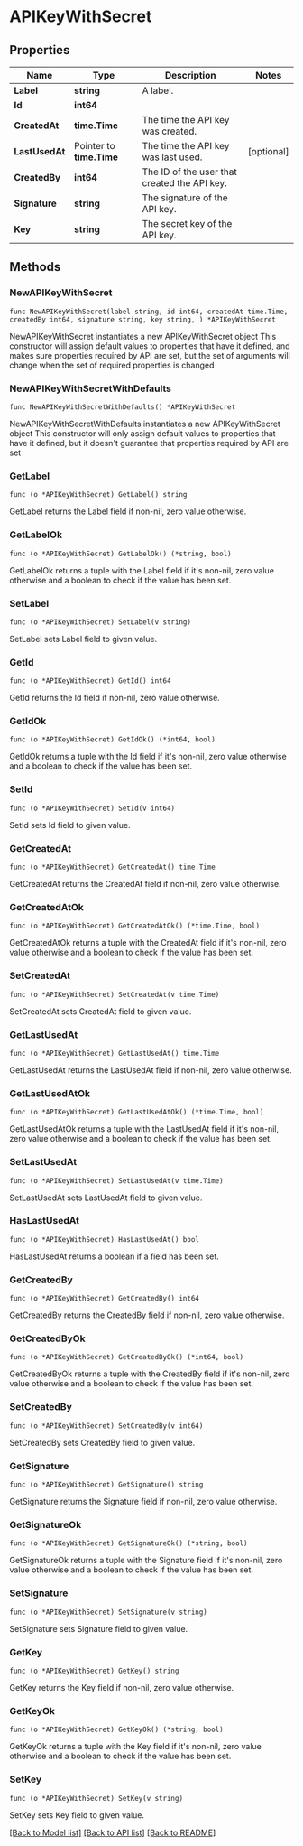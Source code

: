 # APIKeyWithSecret

## Properties

Name | Type | Description | Notes
------------ | ------------- | ------------- | -------------
**Label** | **string** | A label. | 
**Id** | **int64** |  | 
**CreatedAt** | **time.Time** | The time the API key was created. | 
**LastUsedAt** | Pointer to **time.Time** | The time the API key was last used. | [optional] 
**CreatedBy** | **int64** | The ID of the user that created the API key. | 
**Signature** | **string** | The signature of the API key. | 
**Key** | **string** | The secret key of the API key. | 

## Methods

### NewAPIKeyWithSecret

`func NewAPIKeyWithSecret(label string, id int64, createdAt time.Time, createdBy int64, signature string, key string, ) *APIKeyWithSecret`

NewAPIKeyWithSecret instantiates a new APIKeyWithSecret object
This constructor will assign default values to properties that have it defined,
and makes sure properties required by API are set, but the set of arguments
will change when the set of required properties is changed

### NewAPIKeyWithSecretWithDefaults

`func NewAPIKeyWithSecretWithDefaults() *APIKeyWithSecret`

NewAPIKeyWithSecretWithDefaults instantiates a new APIKeyWithSecret object
This constructor will only assign default values to properties that have it defined,
but it doesn't guarantee that properties required by API are set

### GetLabel

`func (o *APIKeyWithSecret) GetLabel() string`

GetLabel returns the Label field if non-nil, zero value otherwise.

### GetLabelOk

`func (o *APIKeyWithSecret) GetLabelOk() (*string, bool)`

GetLabelOk returns a tuple with the Label field if it's non-nil, zero value otherwise
and a boolean to check if the value has been set.

### SetLabel

`func (o *APIKeyWithSecret) SetLabel(v string)`

SetLabel sets Label field to given value.


### GetId

`func (o *APIKeyWithSecret) GetId() int64`

GetId returns the Id field if non-nil, zero value otherwise.

### GetIdOk

`func (o *APIKeyWithSecret) GetIdOk() (*int64, bool)`

GetIdOk returns a tuple with the Id field if it's non-nil, zero value otherwise
and a boolean to check if the value has been set.

### SetId

`func (o *APIKeyWithSecret) SetId(v int64)`

SetId sets Id field to given value.


### GetCreatedAt

`func (o *APIKeyWithSecret) GetCreatedAt() time.Time`

GetCreatedAt returns the CreatedAt field if non-nil, zero value otherwise.

### GetCreatedAtOk

`func (o *APIKeyWithSecret) GetCreatedAtOk() (*time.Time, bool)`

GetCreatedAtOk returns a tuple with the CreatedAt field if it's non-nil, zero value otherwise
and a boolean to check if the value has been set.

### SetCreatedAt

`func (o *APIKeyWithSecret) SetCreatedAt(v time.Time)`

SetCreatedAt sets CreatedAt field to given value.


### GetLastUsedAt

`func (o *APIKeyWithSecret) GetLastUsedAt() time.Time`

GetLastUsedAt returns the LastUsedAt field if non-nil, zero value otherwise.

### GetLastUsedAtOk

`func (o *APIKeyWithSecret) GetLastUsedAtOk() (*time.Time, bool)`

GetLastUsedAtOk returns a tuple with the LastUsedAt field if it's non-nil, zero value otherwise
and a boolean to check if the value has been set.

### SetLastUsedAt

`func (o *APIKeyWithSecret) SetLastUsedAt(v time.Time)`

SetLastUsedAt sets LastUsedAt field to given value.

### HasLastUsedAt

`func (o *APIKeyWithSecret) HasLastUsedAt() bool`

HasLastUsedAt returns a boolean if a field has been set.

### GetCreatedBy

`func (o *APIKeyWithSecret) GetCreatedBy() int64`

GetCreatedBy returns the CreatedBy field if non-nil, zero value otherwise.

### GetCreatedByOk

`func (o *APIKeyWithSecret) GetCreatedByOk() (*int64, bool)`

GetCreatedByOk returns a tuple with the CreatedBy field if it's non-nil, zero value otherwise
and a boolean to check if the value has been set.

### SetCreatedBy

`func (o *APIKeyWithSecret) SetCreatedBy(v int64)`

SetCreatedBy sets CreatedBy field to given value.


### GetSignature

`func (o *APIKeyWithSecret) GetSignature() string`

GetSignature returns the Signature field if non-nil, zero value otherwise.

### GetSignatureOk

`func (o *APIKeyWithSecret) GetSignatureOk() (*string, bool)`

GetSignatureOk returns a tuple with the Signature field if it's non-nil, zero value otherwise
and a boolean to check if the value has been set.

### SetSignature

`func (o *APIKeyWithSecret) SetSignature(v string)`

SetSignature sets Signature field to given value.


### GetKey

`func (o *APIKeyWithSecret) GetKey() string`

GetKey returns the Key field if non-nil, zero value otherwise.

### GetKeyOk

`func (o *APIKeyWithSecret) GetKeyOk() (*string, bool)`

GetKeyOk returns a tuple with the Key field if it's non-nil, zero value otherwise
and a boolean to check if the value has been set.

### SetKey

`func (o *APIKeyWithSecret) SetKey(v string)`

SetKey sets Key field to given value.



[[Back to Model list]](../README.md#documentation-for-models) [[Back to API list]](../README.md#documentation-for-api-endpoints) [[Back to README]](../README.md)


